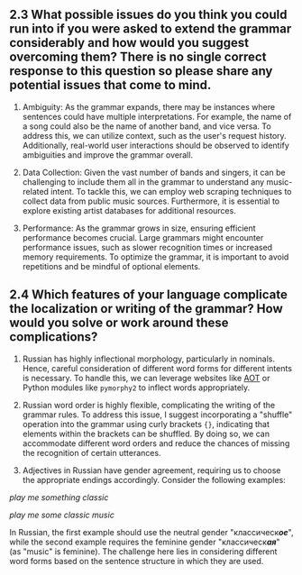 ## 2.3 What possible issues do you think you could run into if you were asked to extend the grammar considerably and how would you suggest overcoming them? There is no single correct response to this question so please share any potential issues that come to mind.

1. Ambiguity: As the grammar expands, there may be instances where sentences could have multiple interpretations. For example, the name of a song could also be the name of another band, and vice versa. To address this, we can utilize context, such as the user's request history. Additionally, real-world user interactions should be observed to identify ambiguities and improve the grammar overall.

2. Data Collection: Given the vast number of bands and singers, it can be challenging to include them all in the grammar to understand any music-related intent. To tackle this, we can employ web scraping techniques to collect data from public music sources. Furthermore, it is essential to explore existing artist databases for additional resources.

3. Performance: As the grammar grows in size, ensuring efficient performance becomes crucial. Large grammars might encounter performance issues, such as slower recognition times or increased memory requirements. To optimize the grammar, it is important to avoid repetitions and be mindful of optional elements.

## 2.4 Which features of your language complicate the localization or writing of the grammar? How would you solve or work around these complications?

1. Russian has highly inflectional morphology, particularly in nominals. Hence, careful consideration of different word forms for different intents is necessary. To handle this, we can leverage websites like [AOT](http://aot.ru/) or Python modules like `pymorphy2` to inflect words appropriately.

2. Russian word order is highly flexible, complicating the writing of the grammar rules. To address this issue, I suggest incorporating a "shuffle" operation into the grammar using curly brackets `{}`, indicating that elements within the brackets can be shuffled. By doing so, we can accommodate different word orders and reduce the chances of missing the recognition of certain utterances.

3. Adjectives in Russian have gender agreement, requiring us to choose the appropriate endings accordingly. Consider the following examples:

*play me something classic*

*play me some classic music*


In Russian, the first example should use the neutral gender "классическ***ое***", while the second example requires the feminine gender "классическ***ая***" (as "music" is feminine). The challenge here lies in considering different word forms based on the sentence structure in which they are used.
